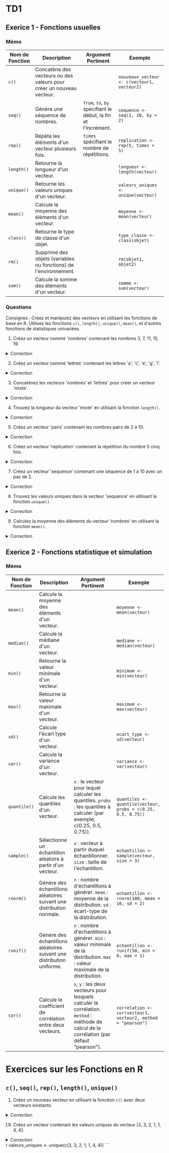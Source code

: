 # TD1

## Exerice 1 -  Fonctions usuelles

### Mémo
| Nom de Fonction | Description | Argument Pertinent | Exemple |
|------------------|-------------|--------------------|---------|
| `c()` | Concatène des vecteurs ou des valeurs pour créer un nouveau vecteur. |  | `nouveaux_vecteur <- c(vecteur1, vecteur2)` |
| `seq()` | Génère une séquence de nombres. | `from`, `to`, `by` spécifiant le début, la fin et l'incrément. | `sequence <- seq(1, 10, by = 2)` |
| `rep()` | Répète les éléments d'un vecteur plusieurs fois. | `times` spécifiant le nombre de répétitions. | `replication <- rep(5, times = 5)` |
| `length()` | Retourne la longueur d'un vecteur. |  | `longueur <- length(vecteur)` |
| `unique()` | Retourne les valeurs uniques d'un vecteur. |  | `valeurs_uniques <- unique(vecteur)` |
| `mean()` | Calcule la moyenne des éléments d'un vecteur. || `moyenne <- mean(vecteur)` |
| `class()` | Retourne le type de classe d'un objet. |  | `type_classe <- class(objet)` |
| `rm()` | Supprime des objets (variables ou fonctions) de l'environnement. | | `rm(objet1, objet2)` |
| `sum()` | Calcule la somme des éléments d'un vecteur. | | `somme <- sum(vecteur)` |


### Questions

Consignes :
Créez et manipulez des vecteurs en utilisant les fonctions de base en R. Utilisez les fonctions `c()`, `length()`, `unique()`, `mean()`, et d'autres fonctions de statistiques univariées.

1. Créez un vecteur nommé 'nombres' contenant les nombres 3, 7, 11, 15, 19.

<details>
<summary>Correction</summary>

```r 
nombres <- c(3, 7, 11, 15, 19)
```
</details>

2. Créez un vecteur nommé 'lettres' contenant les lettres 'a', 'c', 'e', 'g', 'i'.
<details>
<summary>Correction</summary>

```r
lettres <- c('a', 'c', 'e', 'g', 'i')
```
</details>

3. Concaténez les vecteurs 'nombres' et 'lettres' pour créer un vecteur 'mixte'.
<details>
<summary>Correction</summary>

```r
mixte <- c(nombres, lettres)
```
</details>

4. Trouvez la longueur du vecteur 'mixte' en utilisant la fonction `length()`.
<details>
<summary>Correction</summary>

```r
longueur_mixte <- length(mixte)
```
</details>

5. Créez un vecteur 'pairs' contenant les nombres pairs de 2 à 10.
<details>
<summary>Correction</summary>

```r
pairs <- seq(2, 10, by = 2)
```
</details>

6. Créez un vecteur 'replication' contenant la répétition du nombre 5 cinq fois.
<details>
<summary>Correction</summary>

```r
replication <- rep(5, times = 5)
```
</details>

7. Créez un vecteur 'sequence' contenant une séquence de 1 à 10 avec un pas de 2.
<details>
<summary>Correction</summary>

```r
sequence <- seq(1, 10, by = 2)
```
</details>

8. Trouvez les valeurs uniques dans le vecteur 'sequence' en utilisant la fonction `unique()`.
<details>
<summary>Correction</summary>

```r
valeurs_uniques <- unique(sequence)
```
</details>

9.  Calculez la moyenne des éléments du vecteur 'nombres' en utilisant la fonction `mean()`.
<details>
<summary>Correction</summary>

```r
moyenne_nombres <- mean(nombres)
```
</details>


## Exerice 2 -  Fonctions statistique et simulation

### Mémo

| Nom de Fonction | Description | Argument Pertinent | Exemple |
|------------------|-------------|--------------------|---------|
| `mean()` | Calcule la moyenne des éléments d'un vecteur. || `moyenne <- mean(vecteur)` |
| `median()` | Calcule la médiane d'un vecteur. | | `mediane <- median(vecteur)` |
| `min()` | Retourne la valeur minimale d'un vecteur. |  | `minimum <- min(vecteur)` |
| `max()` | Retourne la valeur maximale d'un vecteur. |  | `maximum <- max(vecteur)` |
| `sd()` | Calcule l'écart type d'un vecteur. |  | `ecart_type <- sd(vecteur)` |
| `var()` | Calcule la variance d'un vecteur. |  | `variance <- var(vecteur)` |
| `quantile()` | Calcule les quantiles d'un vecteur. | `x` : le vecteur pour lequel calculer les quantiles. `probs` : les quantiles à calculer (par exemple, c(0.25, 0.5, 0.75)). | `quantiles <- quantile(vecteur, probs = c(0.25, 0.5, 0.75))` |
| `sample()` | Sélectionne un échantillon aléatoire à partir d'un vecteur. | `x` : vecteur à partir duquel échantillonner. `size` : taille de l'échantillon. | `echantillon <- sample(vecteur, size = 3)` |
| `rnorm()` | Génère des échantillons aléatoires suivant une distribution normale. | `n` : nombre d'échantillons à générer. `mean` : moyenne de la distribution. `sd` : écart-type de la distribution. | `echantillon <- rnorm(100, mean = 10, sd = 2)` |
| `runif()` | Génère des échantillons aléatoires suivant une distribution uniforme. | `n` : nombre d'échantillons à générer. `min` : valeur minimale de la distribution. `max` : valeur maximale de la distribution. | `echantillon <- runif(50, min = 0, max = 1)` |
| `cor()` | Calcule le coefficient de corrélation entre deux vecteurs. | `x`, `y` : les deux vecteurs pour lesquels calculer la corrélation. `method` : méthode de calcul de la corrélation (par défaut "pearson"). | `correlation <- cor(vecteur1, vecteur2, method = "pearson")` |







# Exercices sur les Fonctions en R

## `c()`, `seq()`, `rep()`, `length()`, `unique()`

1. Créez un nouveau vecteur en utilisant la fonction `c()` avec deux vecteurs existants.
<details>
<summary>Correction</summary>

     ```r
     nouveau_vecteur <- c(vecteur1, vecteur2)
     ```

2. Générez une séquence de nombres de 1 à 20 avec un incrément de 3 en utilisant la fonction `seq()`.
<details>
<summary>Correction</summary>

     ```r
     sequence <- seq(1, 20, by = 3)
     ```

3. Répétez les éléments du vecteur [2, 4, 6] cinq fois en utilisant la fonction `rep()`.
<details>
<summary>Correction</summary>

     ```r
     replication <- rep(c(2, 4, 6), times = 5)
     ```

4. Trouvez la longueur du vecteur [10, 20, 30, 40] en utilisant la fonction `length()`.
<details>
<summary>Correction</summary>

     ```r
     longueur <- length(c(10, 20, 30, 40))
     ```

5. Créez un vecteur contenant les valeurs uniques du vecteur [1, 2, 2, 3, 3, 3] en utilisant la fonction `unique()`.
<details>
<summary>Correction</summary>

     ```r
     valeurs_uniques <- unique(c(1, 2, 2, 3, 3, 3))
     ```

## `mean()`, `class()`, `rm()`, `sum()`

6. Calculez la moyenne du vecteur [5, 10, 15, 20] en utilisant la fonction `mean()`.
<details>
<summary>Correction</summary>

     ```r
     moyenne <- mean(c(5, 10, 15, 20))
     ```

7. Obtenez le type de classe de l'objet "data_frame" en utilisant la fonction `class()`.
<details>
<summary>Correction</summary>

     ```r
     type_classe <- class(data_frame)
     ```

8. Supprimez les objets "variable1" et "variable2" de l'environnement en utilisant la fonction `rm()`.
<details>
<summary>Correction</summary>

     ```r
     rm(variable1, variable2)
     ```

9. Calculez la somme des éléments du vecteur [2, 4, 6, 8] en utilisant la fonction `sum()`.
<details>
<summary>Correction</summary>

     ```r
     somme <- sum(c(2, 4, 6, 8))
     ```

## Combinaison des fonctions

10. Créez un nouveau vecteur en concaténant les vecteurs [1, 2] et [3, 4] avec la fonction `c()`.
 <details>
<summary>Correction</summary>

      ```
</details>r
      nouveau_vecteur <- c(1, 2, 3, 4)
      ```
</details>

11. Générez une séquence de nombres de 5 à 50 avec un incrément de 5, puis répétez-la trois fois.
 <details>
<summary>Correction</summary>

      ```
</details>r
      sequence <- seq(5, 50, by = 5)
      repetition <- rep(sequence, times = 3)
      ```
</details>

12. Créez un vecteur contenant uniquement les valeurs uniques du vecteur [1, 2, 3, 2, 4, 5] en utilisant `c()` et `unique()`.
 <details>
<summary>Correction</summary>

      ```
</details>r
      valeurs_uniques <- unique(c(1, 2, 3, 2, 4, 5))
      ```
</details>

13. Supprimez tous les objets de l'environnement qui ont le type de classe "character".
 <details>
<summary>Correction</summary>

      ```
</details>r
      objets_a_supprimer <- ls(pattern = "character")
      rm(list = objets_a_supprimer)
      ```
</details>

14. Calculez la moyenne et la somme des éléments du vecteur [10, 20, 30, 40, 50].
 <details>
<summary>Correction</summary>

      ```
</details>r
      moyenne <- mean(c(10, 20, 30, 40, 50))
      somme <- sum(c(10, 20, 30, 40, 50))
      ```
</details>

## Utilisation avancée

15. Créez une séquence décroissante de -10 à -1 avec un incrément de 1.
 <details>
<summary>Correction</summary>

      ```
</details>r
      sequence_decroissante <- seq(-10, -1, by = 1)
      ```
</details>

16. Générez une séquence de nombres de 0 à 1 avec un incrément de 0.1.
 <details>
<summary>Correction</summary>

      ```
</details>r
      sequence <- seq(0, 1, by = 0.1)
      ```
</details>

17. Répétez les éléments du vecteur [1, 2, 3] deux fois, puis créez une séquence de 1 à 6.
 <details>
<summary>Correction</summary>

      ```
</details>r
      repetition <- rep(c(1, 2, 3), times = 2)
      sequence <- seq(1, 6, by = 1)
      ```
</details>

18. Calculez la longueur d'une séquence de nombres de 5 à 100 avec un incrément de 10.
 <details>
<summary>Correction</summary>

      ```
</details>r
      longueur <- length(seq(5, 100, by = 10))
      ```
</details>

19. Créez un vecteur contenant les valeurs uniques du vecteur [3, 3, 2, 1, 1, 4, 4].
 <details>
<summary>Correction</summary>

      ```
</details>r
      valeurs_uniques <- unique(c(3, 3, 2, 1, 1, 4, 4))
      ```
</details>
